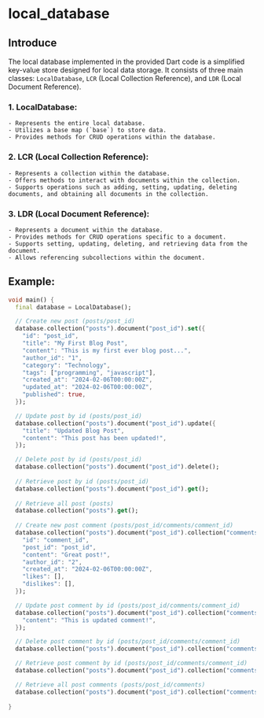 # local_database

## Introduce

The local database implemented in the provided Dart code is a simplified key-value store designed
for local data storage. It consists of three main classes: `LocalDatabase`, `LCR` (Local Collection
Reference), and `LDR` (Local Document Reference).

### 1. LocalDatabase:

    - Represents the entire local database.
    - Utilizes a base map (`base`) to store data.
    - Provides methods for CRUD operations within the database.

### 2. LCR (Local Collection Reference):

    - Represents a collection within the database.
    - Offers methods to interact with documents within the collection.
    - Supports operations such as adding, setting, updating, deleting documents, and obtaining all documents in the collection.

### 3. LDR (Local Document Reference):

    - Represents a document within the database.
    - Provides methods for CRUD operations specific to a document.
    - Supports setting, updating, deleting, and retrieving data from the document.
    - Allows referencing subcollections within the document.

## Example:

```dart
void main() {
  final database = LocalDatabase();

  // Create new post (posts/post_id)
  database.collection("posts").document("post_id").set({
    "id": "post_id",
    "title": "My First Blog Post",
    "content": "This is my first ever blog post...",
    "author_id": "1",
    "category": "Technology",
    "tags": ["programming", "javascript"],
    "created_at": "2024-02-06T00:00:00Z",
    "updated_at": "2024-02-06T00:00:00Z",
    "published": true,
  });

  // Update post by id (posts/post_id)
  database.collection("posts").document("post_id").update({
    "title": "Updated Blog Post",
    "content": "This post has been updated!",
  });

  // Delete post by id (posts/post_id)
  database.collection("posts").document("post_id").delete();
  
  // Retrieve post by id (posts/post_id)
  database.collection("posts").document("post_id").get();
  
  // Retrieve all post (posts)
  database.collection("posts").get();
  
  // Create new post comment (posts/post_id/comments/comment_id)
  database.collection("posts").document("post_id").collection("comments").document("comment_id").set({
    "id": "comment_id",
    "post_id": "post_id",
    "content": "Great post!",
    "author_id": "2",
    "created_at": "2024-02-06T00:00:00Z",
    "likes": [],
    "dislikes": [],
  });

  // Update post comment by id (posts/post_id/comments/comment_id)
  database.collection("posts").document("post_id").collection("comments").document("comment_id").update({
    "content": "This is updated comment!",
  });

  // Delete post comment by id (posts/post_id/comments/comment_id)
  database.collection("posts").document("post_id").collection("comments").document("comment_id").delete();

  // Retrieve post comment by id (posts/post_id/comments/comment_id)
  database.collection("posts").document("post_id").collection("comments").document("comment_id").get();

  // Retrieve all post comments (posts/post_id/comments)
  database.collection("posts").document("post_id").collection("comments").get();
  
}
```
